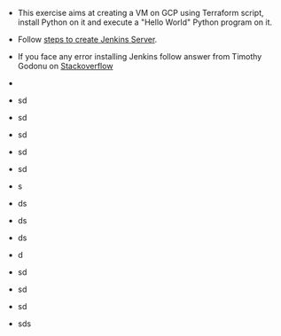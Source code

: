 - This exercise aims at creating a VM on GCP using Terraform script, install Python on it and execute a "Hello World" Python program on it.

- Follow [steps to create Jenkins Server](https://github.com/Ajit1279/GCP_Learning/tree/main/250102_DevOpsProject/1_Jenkins_on_GCPVM).

- If you face any error installing Jenkins follow answer from Timothy Godonu on [Stackoverflow](https://stackoverflow.com/questions/70541720/jenkins-has-no-installation-candidate-error-while-trying-to-install-jenkins-on)

-   
   
- sd
- sd
- sd
- sd
- sd
- s
- ds
- ds
- ds
- d
- sd
- sd
- sd
- sds
